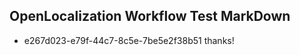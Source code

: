 ## OpenLocalization Workflow Test MarkDown
* e267d023-e79f-44c7-8c5e-7be5e2f38b51 thanks!

<!--HONumber=Jul16_HO4-->


